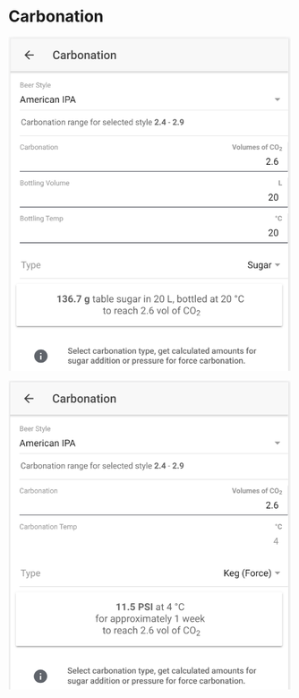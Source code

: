 # Carbonation

![Calculate sugar amount when carbonating with sugar](../.gitbook/assets/image%20%2819%29.png)

![Calculate carbonation preassure when force carbonating](../.gitbook/assets/image%20%2838%29.png)


